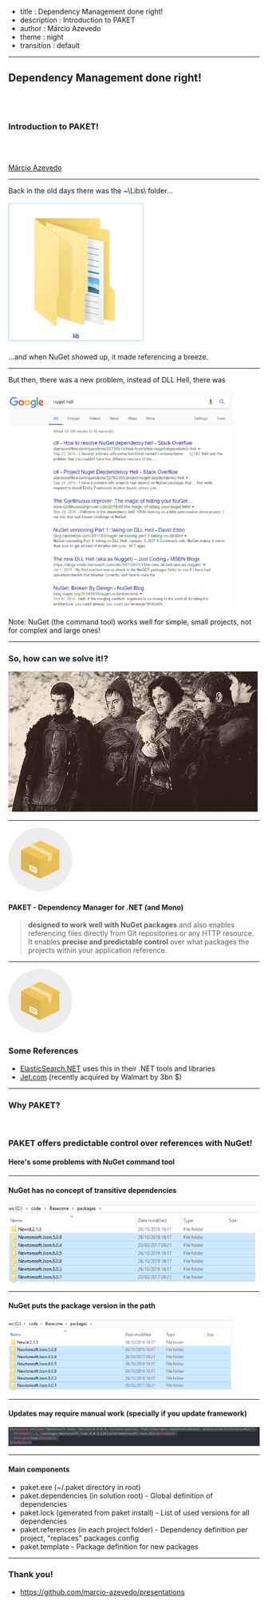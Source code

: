 - title : Dependency Management done right!
- description : Introduction to PAKET
- author : Márcio Azevedo
- theme : night
- transition : default

***

## Dependency Management done right!

<br />
<br />

### Introduction to PAKET!

<br />
<br />

[Márcio Azevedo](https://github.com/marcio-azevedo/presentations/)

***

Back in the old days there was the ~\Libs\ folder...

![Lib folder](images/lib-folder.png)

...and when NuGet showed up, it made referencing a breeze.

--- 

But then, there was a new problem, instead of DLL Hell, there was

<img src="images/nuget-hell.png" style="background: transparent; border-style: none;" width=450 />

Note: NuGet (the command tool) works well for simple, small projects, not for complex and large ones!

---

### So, how can we solve it!?

![funny pic](images/RequestForComment.gif)
<!--![funny pic](images/solution.gif)-->

***

![PAKET](images/paket-logo.png)

#### PAKET - Dependency Manager for .NET (and Mono)

> **designed to work well with NuGet packages** and also
> enables referencing files directly from Git repositories or any HTTP resource.
> It enables **precise and predictable control** over what packages the projects within your application reference.

---

![PAKET](images/paket-logo.png)

### Some References

* [ElasticSearch.NET](https://github.com/elastic/elasticsearch-net) uses this in their .NET tools and libraries
* [Jet.com](https://github.com/jet/kafunk) (recently acquired by Walmart by 3bn $)

***

### Why PAKET?

<br />

### PAKET offers **predictable control** over references with NuGet!

#### Here's some problems with NuGet command tool

---

#### NuGet has no concept of transitive dependencies

<img src="images/package-version-in-path.png" style="background: transparent; border-style: none;" width=500 />

---

#### NuGet puts the package version in the path

<img src="images/package-version-in-path.png" style="background: transparent; border-style: none;" width=450 />

---

#### Updates may require manual work (specially if you update framework)

![PAKET](images/csproj-references.png)

***

#### Main components

* paket.exe (~/.paket directory in root)
* paket.dependencies (in solution root) - Global definition of dependencies
* paket.lock (generated from paket install) - List of used versions for all dependencies
* paket.references (in each project folder) - Dependency definition per project, "replaces" packages.config
* paket.template - Package definition for new packages

***

### Thank you!

* https://github.com/marcio-azevedo/presentations
